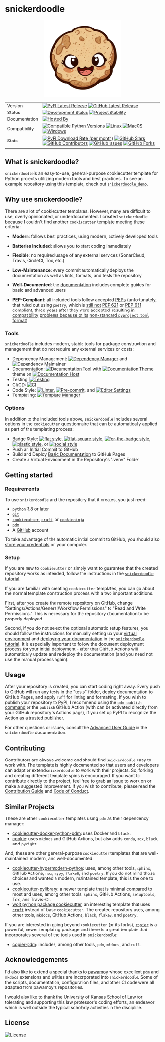 # snickerdoodle

<p align="center">
<img src="https://github.com/WithPrecedent/snickerdoodle/blob/main/docs/img/snickerdoodle.png?raw=true" alt="snickerdoodle cookie logo" style="width:250px;"/>
</p>

| | |
| --- | --- |
| Version | [![PyPI Latest Release](https://img.shields.io/pypi/v/snickerdoodle.svg?style=for-the-badge&color=steelblue&label=PyPI&logo=PyPI&logoColor=yellow)](https://pypi.org/project/snickerdoodle/) [![GitHub Latest Release](https://img.shields.io/github/v/tag/WithPrecedent/snickerdoodle?style=for-the-badge&color=navy&label=GitHub&logo=github)](https://github.com/WithPrecedent/snickerdoodle/releases)
| Status | [![Development Status](https://img.shields.io/badge/Development-Active-seagreen?style=for-the-badge&logo=git)](https://www.repostatus.org/#active) [![Project Stability](https://img.shields.io/badge/Stability-Beta-seagreen?style=for-the-badge&logo=git)](https://www.repostatus.org/#active) 
| Documentation | [![Hosted By](https://img.shields.io/badge/hosted_by-GitHub_Pages-blue?style=for-the-badge&color=navy&logo=github)](https://withprecedent.github.io/snickerdoodle)
| Compatibility | [![Compatible Python Versions](https://img.shields.io/pypi/pyversions/snickerdoodle?style=for-the-badge&color=steelblue&label=Python&logo=python&logoColor=yellow)](https://pypi.python.org/pypi/snickerdoodle/) [![Linux](https://img.shields.io/badge/Linux-lightseagreen?style=for-the-badge&logo=linux&labelColor=gray&logoColor=white)](https://www.linux.org/) [![MacOS](https://img.shields.io/badge/MacOS-snow?style=for-the-badge&logo=apple&labelColor=gray)](https://www.apple.com/macos/) [![Windows](https://img.shields.io/badge/windows-blue?style=for-the-badge&logo=Windows&labelColor=gray&color=orangered)](https://www.microsoft.com/en-us/windows?r=1)
| Stats | [![PyPI Download Rate (per month)](https://img.shields.io/pypi/dm/snickerdoodle?style=for-the-badge&color=steelblue&label=Downloads%20💾&logo=pypi&logoColor=yellow)](https://pypi.org/project/snickerdoodle) [![GitHub Stars](https://img.shields.io/github/stars/withprecedent/snickerdoodle?style=for-the-badge&color=navy&label=Stars%20⭐&logo=github)](https://github.com/withprecedent/snickerdoodle/stargazers) [![GitHub Contributors](https://img.shields.io/github/contributors/withprecedent/snickerdoodle?style=for-the-badge&color=navy&label=Contributors%20🙋&logo=github)](https://github.com/withprecedent/snickerdoodle/graphs/contributors) [![GitHub Issues](https://img.shields.io/github/issues/withprecedent/snickerdoodle?style=for-the-badge&color=navy&label=Issues%20📘&logo=github)](https://github.com/withprecedent/snickerdoodle/graphs/contributors) [![GitHub Forks](https://img.shields.io/github/forks/withprecedent/snickerdoodle?style=for-the-badge&color=navy&label=Forks%20🍴&logo=github)](https://github.com/withprecedent/snickerdoodle/forks) |
| | |

## What is snickerdoodle?

`snickerdoodle`is an easy-to-use, general-purpose cookiecutter template for
Python projects utilizing modern tools and best practices. To see an example repository using this template,
check out
[`snickerdoodle_demo`](https://github.com/withprecedent/snickerdoodle_demo).
  
## Why use snickerdoodle?

There are a lot of cookiecutter templates. However, many are difficult to use,
overly opinionated, or underdocumented. I created `snickerdoodle` because I
couldn't
find another `cookiecutter` template meeting these criteria:

* **Modern**: follows best practices, using modern, actively developed tools
* **Batteries Included**: allows you to start coding immediately
* **Flexible**: no required usage of any external services
  (SonarCloud, Travis, CircleCI, Tox, etc.)
* **Low-Maintenance**: every commit automatically deploys the documentation as
  well as
  lints, formats, and tests the repository
  
* **Well-Documented**: the
  [documentation](https://withprecedent.github.io/snickerdoodle) includes
  complete guides for basic and advanced users
* **PEP-Compliant**: all included tools follow accepted
  [PEPs](https://peps.python.org/pep-0001/) (unfortunately, that ruled out using
  `poetry`, which is [still not](https://github.com/python-poetry/roadmap/issues/3) [PEP 621](https://peps.python.org/pep-0621/) or
  [PEP 631](https://peps.python.org/pep-0631/)
  compliant, three years after they were accepted,
  [resulting in compatibility](https://github.com/python-poetry/poetry/issues/496)
  [problems because of its](https://github.com/python-poetry/poetry/issues/3332)
  [non-standard `pyproject.toml` format](https://github.com/python-poetry/poetry/issues/8415)).

### Tools

`snickerdoodle` includes modern, stable tools for package construction and
management that do not require any external services or costs:
* Dependency Management: [![Dependency Manager](https://img.shields.io/badge/PDM-mediumpurple?style=flat-square&logo=affinity&labelColor=gray)](https://PDM.fming.dev) and [![Dependency Maintainer](https://img.shields.io/badge/dependabot-navy?style=flat-square&logo=dependabot&logoColor=white&labelColor=gray)](https://github.com/dependabot)
* Documentation:
  [![Documentation Tool](https://img.shields.io/badge/MkDocs-magenta?style=flat-square&color=deepskyblue&logo=markdown&labelColor=gray)](https://www.mkdocs.org/)
  with [![Documentation Theme](https://img.shields.io/badge/Material-magenta?style=flat-square&color=deepskyblue&logo=material-design&logoColor=white&labelColor=gray)](https://squidfunk.github.io/mkdocs-material/) theme
  on [![Documentation Host](https://img.shields.io/badge/GitHub_Pages-blue?style=flat-square&color=navy&logo=github&labelColor=gray)](https://withprecedent.github.io/snickerdoodle)
* Testing: [![Testing](https://img.shields.io/badge/pytest-steelblue?style=flat-square&logo=pytest&logoolor=white&labelColor=gray)](https://github.com/TezRomacH/python-package-template/blob/master/.pre-commit-config.yaml)
* CI/CD: [![CI](https://img.shields.io/badge/GitHub_Actions-navy?style=flat-square&logo=githubactions&labelColor=gray&logoColor=white)](https://github.com/features/actions)
* Code Style:
  [![Linter](https://img.shields.io/endpoint?style=flat-square&url=https://raw.githubusercontent.com/charliermarsh/Ruff/main/assets/badge/v2.json)](https://github.com/astral-sh/Ruff),
  [![Pre-commit](https://img.shields.io/badge/pre--commit-darkolivegreen?style=flat-square&logo=pre-commit&logoColor=white&labelColor=gray)](https://github.com/TezRomacH/python-package-template/blob/master/.pre-commit-config.yaml),
  and [![Editor Settings](https://img.shields.io/badge/Editor_Config-paleturquoise?style=flat-square&logo=editorconfig&labelColor=gray)](https://editorconfig.org/)
* Templating: [![Template Manager](https://img.shields.io/badge/Cookiecutter-bisque?style=flat-square&logo=cookiecutter&labelColor=gray)](https://www.cookiecutter.io/)

### Options

In addition to the included tools above, `snickerdoodle` includes several
options in the `cookiecutter` questionnaire that can be automatically applied
as part of the templating process:
* Badge Style: [![flat
  style](https://img.shields.io/badge/flat-crimson?style=flat)](https://www.shields.io/),
  [![flat-square
  style](https://img.shields.io/badge/flat--square-orange?style=flat-square)](https://www.shields.io/),
  [![for-the-badge
  style](https://img.shields.io/badge/For--the--badge-blue?style=for-the-badge)](https://www.shields.io/),
  [![plastic
  style](https://img.shields.io/badge/plastic-purple?style=plastic)](https://www.shields.io/),
 or [![social
  style](https://img.shields.io/badge/social-red?style=social)](https://www.shields.io/)
* Push an [Initial Commit](https://github.com/WithPrecedent/snickerdoodle_demo) to GitHub
* Build and Deploy [Basic Documentation](https://withprecedent.github.io/snickerdoodle_demo/) to GitHub Pages
* Create a Virtual Environment in the Repository's ".venv" Folder

## Getting started

### Requirements

To use `snickerdoodle` and the repository that it creates, you just need:
* [`python`](https://www.python.org/) 3.8 or later
* [`git`](https://git-scm.com/)
* [`cookiecutter`](https://www.cookiecutter.io/),
  [`cruft`](https://github.com/cruft/cruft), or
  [`cookieninja`](https://github.com/cookieninja-generator/cookieninja)
* [`pdm`](https://pdm.fming.dev/latest/)
* A [GitHub](https://github.com/) account
  
To take advantage of the automatic initial commit to GitHub,
you should also [store your credentials](https://docs.github.com/en/get-started/quickstart/set-up-git) on
your computer.

### Setup

If you are new to `cookiecutter` or simply want to guarantee that the created repository works as intended, follow the instructions in the [`snickerdoodle` tutorial](https://withprecedent.github.io/snickerdoodle/tutorial/).

If you are familiar with creating `cookiecutter` templates, you can go about the
normal template construction process with a two important additions.

First,
after you create the remote repository on GitHub, change
"Settings/Actions/General/Workflow Permissions" to "Read and Write Permissions."
This is necessary for the repository documentation to be properly deployed.  

Second, if you do not select the optional
automatic setup features, you should follow the instructions
for manually setting up your [virtual
environment](https://withprecedent.github.io/snickerdoodle/tutorial/#Create-Virtual-Environment)
and [deploying your
documentation](https://withprecedent.github.io/snickerdoodle/tutorial/#Deploy-Documentation)
in the [`snickerdoodle`
tutorial](https://withprecedent.github.io/snickerdoodle/tutorial/). It is
especially important to follow the document deployment process for your initial deployment - after that GitHub Actions will automatically update and redeploy the
documentation (and you need not use the manual process again).

## Usage

After your repository is created, you can start coding right away. Every push to GitHub will run any tests in the "tests" folder,
deploy documentation to GitHub Pages, and apply `ruff` for linting and formatting. If you wish to publish your repository
to [PyPI](https://pypi.org), I recommend using the [`pdm publish`
command](https://pdm.fming.dev/latest/usage/publish/) or the `publish` GitHub
Action (with can be activated directly from your GitHub repository's Actions
page), if you set up PyPI to recognize the Action as a [trusted
publisher](https://docs.pypi.org/trusted-publishers/adding-a-publisher/).

For
other questions or issues, consult the [Advanced User
  Guide](https://withprecedent.github.io/snickerdoodle/advanced/) in the
  `snickerdoodle` documentation.

## Contributing

Contributors are always welcome and should find `snickerdoodle` easy to work
with. The template is highly documented so that users and developers can adapt
or extend`snickerdoodle` to work with their projects. So, forking and creating
different template spins is encouraged. If you want to contribute directly to
the project, feel free to grab an [issue](https://github.com/WithPrecedent/snickerdoodle/issues) to work on
or make a suggested improvement. If you wish to contribute, please read the
[Contribution Guide](./contributing.md) and [Code of
Conduct](./code_of_conduct.md).

## Similar Projects

These are other `cookiecutter` templates using `pdm` as their dependency manager:

* [cookiecutter-docker-python-pdm](https://github.com/mnako/cookiecutter-docker-python-pdm): uses Docker and `black`.
* [cookie](https://github.com/chris-santiago/cookie): uses `mkdocs` and GitHub Actions, but also adds `conda`, `nox`, `black`, and `pyright`.

And, these are other general-purpose `cookiecutter` templates that are well-maintained, modern, and well-documented:

* [cookiecutter-hypermodern-python](https://github.com/cjolowicz/cookiecutter-hypermodern-python): uses, among other tools, `sphinx`, GitHub Actions, `nox`, `mypy`, `flake8`, and `poetry`. If you do not mind those choices and wanted a modern, maintained template, this is the one to use.
* [cookiecutter-pylibrary](https://github.com/ionelmc/cookiecutter-pylibrary): a newer template that is minimal compared to most and uses, among other tools, `sphinx`, GitHub Actions, `setuptools`, Tox, and Travis-CI.
* [wolt python package cookiecutter](https://github.com/woltapp/wolt-python-package-cookiecutter): an interesting template that uses [`cruft`](https://github.com/cruft/cruft) instead of base `cookiecutter`. The created repository uses, among other tools, `mkdocs`, GitHub Actions, `black`, `flake8`, and `poetry`.

If you are interested in going beyond `cookiecutter` (or its forks),
[`copier`](https://github.com/copier-org/copier) is a powerful, newer templating package
and there is a great template that incorporates
several of the tools used in `snickerdoodle`:

* [copier-pdm](https://github.com/pdm-project/copier-pdm): includes, among other
 tools, `pdm`,
  `mkdocs`, and `ruff`.

## Acknowledgements

I'd also like to extend a special thanks to [pawamoy](https://github.com/pawamoy) whose excellent `pdm` and `mkdocs` extensions and utlities are incorporated into `snickerdoodle`. Some of the scripts, documentation, configuration files, and other CI code were all adapted from pawamoy's repositories.

I would also like to thank the University of Kansas School of Law for tolerating and supporting this law professor's coding efforts, an endeavor which is well outside the typical scholarly activities in the discipline.

## License

[![License](https://img.shields.io/badge/License-Apache_2.0-blue.svg?style=for-the-badge&color=firebrick&logo=apache)](https://opensource.org/licenses/Apache-2.0)

